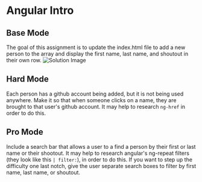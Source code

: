 # Angular Intro
## Base Mode
The goal of this assignment is to update the index.html file to add a new person to the array and display the first name, last name, and shoutout in their own row.
![Solution Image](images/solution.png)

## Hard Mode
Each person has a github account being added, but it is not being used anywhere. Make it so that when someone clicks on a name, they are brought to that user's github account. It may help to research `ng-href` in order to do this.

## Pro Mode
Include a search bar that allows a user to a find a person by their first or last name or their shootout. It may help to research angular's ng-repeat filters (they look like this `| filter:`), in order to do this. If you want to step up the difficulty one last notch, give the user separate search boxes to filter by first name, last name, or shoutout.
